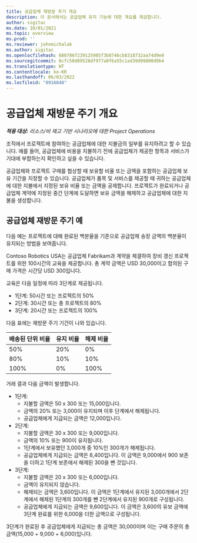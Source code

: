 ```yaml
---
title: 공급업체 재방문 주기 개요
description: 이 문서에서는 공급업체 유지 기능에 대한 개요를 제공합니다.
author: sigitac
ms.date: 10/01/2021
ms.topic: overview
ms.prod: ''
ms.reviewer: johnmichalak
ms.author: sigitac
ms.openlocfilehash: 680786f239125905f3b8746cb8318732aa74d9e0
ms.sourcegitcommit: 6cfc50d89528df977a8f6a55c1ad39d99800d9b4
ms.translationtype: HT
ms.contentlocale: ko-KR
ms.lasthandoff: 06/03/2022
ms.locfileid: "8916848"
---
```

# <a name="vendor-retention-overview"></a>공급업체 재방문 주기 개요

_**적용 대상:** 리소스/비 재고 기반 시나리오에 대한 Project Operations_

조직에서 프로젝트에 참여하는 공급업체에 대한 지불금의 일부를 유지하려고 할 수 있습니다. 예를 들어, 공급업체에 비용을 지불하기 전에 공급업체가 제공한 항목과 서비스가 기대에 부합하는지 확인하고 싶을 수 있습니다.

공급업체와 프로젝트 구매를 협상할 때 보유할 비율 또는 금액을 포함하는 공급업체 보유 기간을 지정할 수 있습니다. 공급업체가 품목 및 서비스를 제공할 때 귀하는 공급업체에 대한 지불에서 지정된 보유 비율 또는 금액을 공제합니다. 프로젝트가 완료되거나 공급업체 계약에 지정된 중간 단계에 도달하면 보유 금액을 해제하고 공급업체에 대한 지불을 생성합니다.

## <a name="vendor-retention-example"></a>공급업체 재방문 주기 예

다음 예는 프로젝트에 대해 완료된 백분율을 기준으로 공급업체 송장 금액의 백분율이 유지되는 방법을 보여줍니다.

Contoso Robotics USA는 공급업체 Fabrikam과 계약을 체결하여 장비 갱신 프로젝트를 위한 100시간의 교육을 제공합니다. 총 계약 금액은 USD 30,000이고 합의된 구매 가격은 시간당 USD 300입니다.

교육은 다음 일정에 따라 3단계로 제공됩니다.

- 1단계: 50시간 또는 프로젝트의 50%
- 2단계: 30시간 또는 총 프로젝트의 80%
- 3단계: 20시간 또는 프로젝트의 100%

다음 표에는 재방문 주기 기간이 나와 있습니다.

| **배송된 단위 비율** | **유지 비율** | **해제 비율** |
| --- | --- | --- |
| 50% | 20% | 0% |
| 80% | 10% | 10% |
| 100% | 0% | 100% |

거래 결과 다음 금액이 발생합니다.

- 1단계:
  - 지불할 금액은 50 x 300 또는 15,000입니다.
  - 금액의 20% 또는 3,000이 유지되며 이후 단계에서 해제됩니다.
  - 공급업체에게 지급되는 금액은 12,000입니다.
- 2단계:
  - 지불할 금액은 30 x 300 또는 9,000입니다.
  - 금액의 10% 또는 900이 유지됩니다.
  - 1단계에서 보유했던 3,000개 중 10%인 300개가 해제됩니다.
  - 공급업체에게 지급되는 금액은 8,400입니다. 이 금액은 9,000에서 900 보존을 더하고 1단계 보존에서 해제된 300을 뺀 것입니다.
- 3단계:
  - 지불할 금액은 20 x 300 또는 6,000입니다.
  - 금액이 유지되지 않습니다.
  - 해제되는 금액은 3,600입니다. 이 금액은 1단계에서 유지된 3,000개에서 2단계에서 해제된 1단계의 300개를 뺀 2단계에서 유지된 900개로 구성됩니다.
  - 공급업체에게 지급되는 금액은 9,600입니다. 이 금액은 3,600의 유보 금액에 3단계 완료를 위한 6,000을 더한 금액으로 구성됩니다.

3단계가 완료된 후 공급업체에게 지급되는 총 금액은 30,000이며 이는 구매 주문의 총 금액(15,000 + 9,000 + 6,000)입니다.
